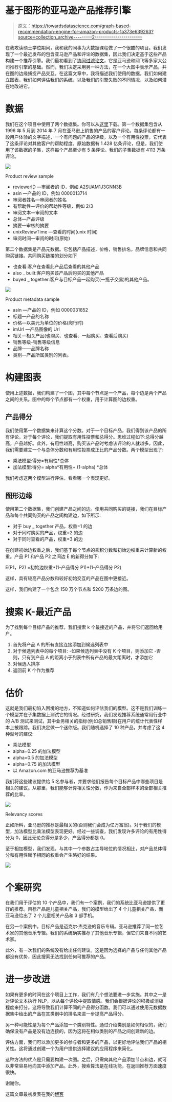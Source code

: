 # 基于图形的亚马逊产品推荐引擎

> 原文：<https://towardsdatascience.com/graph-based-recommendation-engine-for-amazon-products-1a373e639263?source=collection_archive---------2----------------------->

在我攻读硕士学位期间，我和我的同事为大数据课程做了一个很酷的项目。我们发现了一个最近发布的包含亚马逊产品和评论的数据集，因此我们决定基于这些产品构建一个推荐引擎。我们最初看到了[协同过滤论文](https://www.cs.umd.edu/~samir/498/Amazon-Recommendations.pdf)，它是亚马逊和网飞等多家大公司推荐引擎的基础。然而，我们决定采用另一种方法，在一个大图中表示产品，并在图的边缘捕捉产品交互。在这篇文章中，我将描述我们使用的数据，我们如何建立图表，我们如何评估我们的系统，以及我们的引擎失败的不同情况，以及如何潜在地改进它。

# 数据

我们在这个项目中使用了两个数据集。你可以从[这里](http://jmcauley.ucsd.edu/data/amazon/links.html)下载。第一个数据集包含从 1996 年 5 月到 2014 年 7 月在亚马逊上销售的产品的客户评论。每条评论都有一段用户体验的文字描述，一个有问题的产品的评级，以及一个有用性投票，它代表了这条评论对其他客户的帮助程度。原始数据有 1.428 亿条评论，但是，我们使用了该数据的子集，这样每个产品至少有 5 条评论。我们的子集数据有 4113 万条评论。

![](img/5609c447d6c8a3a1e09959495b26d0a3.png)

Product review sample

*   reviewerID —审阅者的 ID，例如 A2SUAM1J3GNN3B
*   asin —产品的 ID，例如 0000013714
*   审阅者姓名—审阅者的姓名
*   有帮助性—评价的帮助性等级，例如 2/3
*   审阅文本—审阅的文本
*   总体—产品评级
*   摘要—审核的摘要
*   unixReviewTime —查看的时间(unix 时间)
*   审阅时间—审阅的时间(原始)

第二个数据集是产品元数据。它包括产品描述，价格，销售排名，品牌信息和共同购买链接。共同购买链接的划分如下

*   也查看:客户在查看此产品后查看的其他产品
*   also _ built:客户购买该产品后购买的其他产品
*   buyed _ together:客户与目标产品一起购买(一揽子交易)的其他产品。

![](img/a56d740951e90ae6febfe41c7129f8a8.png)

Product metadata sample

*   asin —产品的 ID，例如 0000031852
*   标题—产品的名称
*   价格—以美元为单位的价格(爬行时)
*   imUrl —产品图像的 Url
*   相关—相关产品(也购买、也查看、一起购买、查看后购买)
*   销售等级-销售等级信息
*   品牌——品牌名称
*   类别—产品所属类别的列表。

# 构建图表

使用上述数据，我们构建了一个图，其中每个节点是一个产品，每个边是两个产品之间的关系。图中的每个节点都有一个权重，用于计算图的边权重。

## 产品得分

我们使用第一个数据集来计算这个分数。对于一个目标产品，我们得到该产品的所有评论，对于每个评论，我们提取有用性投票和总得分。思维过程如下:总得分越高，产品越好。此外，有用性越高，购买该产品时考虑该评论的人就越多。因此，我们需要建立一个与总体分数和有用性投票成正比的产品分数。两个模型出现了:

*   乘法模型:得分=有用性*总体
*   加法模型:得分= alpha*有用性+ (1-alpha) *总体

我们考虑这两个模型进行评估，看看哪一个表现更好。

## 图形边缘

使用第二个数据集，我们创建产品之间的边。使用共同购买的链接，我们在目标产品和每个共同购买的产品之间构建边，如下所示:

*   对于 buy _ together 产品，权重=1 的边
*   对于同时购买的产品，权重=2 的边
*   对于同时查看的产品，权重=3 的边

在创建初始边权重之后，我们基于每个节点的乘积分数和初始边权重来计算新的权重。产品 P1 和产品 P2 之间边 E 的新得分如下:

E(P1，P2) =初始边权重*(1-产品得分 P1)*(1-产品得分 P2)

这样，具有较高产品分数和较好初始交互的产品在图中更接近。

这样，我们构建了一个包含 150 万个节点和 5200 万条边的图。

# 搜索 K-最近产品

为了找到每个目标产品的推荐，我们搜索 k 个最接近的产品，并将它们返回给用户。

1.  首先将产品 A 的所有直接连接添加到候选列表中
2.  对于候选列表中的每个项目:
    -如果候选列表中没有 K 个项目，则添加它
    -否则，只有到产品 A 的距离小于列表中所有产品的最大距离时，才添加它
3.  对候选人排序
4.  返回前 K 个作为推荐

# 估价

这就是我们最初陷入困境的地方，不知道如何评估我们的模型。这不是我们训练一个模型并在子集数据上测试它的情况。经过研究，我们发现推荐系统通常用行业中的 A/B 测试来测试，其中业务相关的指标(例如总销售额)在用户的统计代表性样本上被跟踪。我们决定做一个迷你版。我们随机选择了 10 种产品，并考虑了这 4 种型号的建议:

*   乘法模型
*   alpha=0.25 的加法模型
*   alpha=0.5 的加法模型
*   alpha=0.75 的加法模型
*   以 Amazon.com 的亚马逊推荐为基准

我们将这些建议提供给 5 名参与者，并要求他们报告每个目标产品中哪些项目是相关的建议。从那里，我们能够计算相关性分数，作为来自全部样本的全部相关推荐的比率。

![](img/79bca1f37dc27c634611b431e9ac92de.png)

Relevancy scores

正如所料，亚马逊的推荐是最相关的(否则我们会成为亿万富翁)。对于我们的模型，加法模型比乘法模型表现更好。经过一些调查，我们发现许多评论的有用性得分为 0，因此无论总得分是多少，产品得分都是 0。

至于相加模型，我们发现，与其中一个参数占主导地位的情况相比，对产品总体得分和有用性赋予相同的权重会产生略好的结果。

![](img/977f4ecece6d18bac8249d14727c1e6c.png)

# 个案研究

在我们用于评估的 10 个产品中，我们有一个案例，我们的系统比亚马逊提供了更好的推荐。目标产品是儿童相关产品，我们的模型给出了 4 个儿童相关产品，而亚马逊给出了 2 个儿童相关产品和 3 部手机。

在另一个案例中，目标产品是迈克尔·杰克逊的音乐专辑。亚马逊推荐了同一位艺术家的其他音乐专辑。我们的系统确实推荐了其他音乐专辑，但它们来自不同的艺术家。

此外，有一次我们的系统没有给出任何建议。这是因为选择的产品与任何其他产品都没有优势，因此搜索无法找到任何可推荐的产品。

# 进一步改进

如果有更多的时间在这个项目上工作，我们有几个想法要进一步实施。其中之一是对评论文本执行 NLP，以从每个评论中提取情感。我们会根据评论的积极或消极程度来打分。这将导致我们计算不同的产品得分函数。我们可以通过使用元数据数据集中给出的产品在其类别中的排名来进一步提高产品得分。

另一种可能性是为每个产品添加一个类别特性。通过介绍类别是如何相似的，我们确保没有产品是没有边连接的，因为这将在相似类别的产品之间创建新的边。

评估方面，我们可以添加更多的参与者和更多的产品，以更好地评估我们产品的相关性。这将通过创建一个为用户提供选择建议的应用程序来简化。

这种方法的优点是只需要构建一次图。之后，只需向其他产品添加节点和边，就可以非常容易地向其中添加产品。此外，搜索算法是在线功能，在返回推荐方面速度很快。

谢谢你。

这篇文章最初发表在我的[博客](https://maviator.github.io/2018/01/04/Recommendation-engine/)